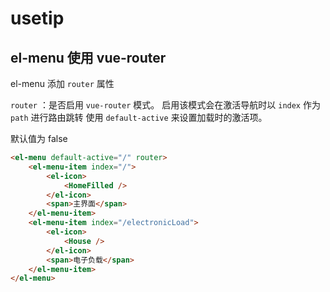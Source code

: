 # usetip

## el-menu 使用 vue-router

el-menu 添加 `router` 属性

`router` ：是否启用 `vue-router` 模式。 启用该模式会在激活导航时以 `index` 作为 `path` 进行路由跳转 使用 `default-active` 来设置加载时的激活项。

默认值为 false

```html
<el-menu default-active="/" router>
    <el-menu-item index="/">
        <el-icon>
            <HomeFilled />
        </el-icon>
        <span>主界面</span>
    </el-menu-item>
    <el-menu-item index="/electronicLoad">
        <el-icon>
            <House />
        </el-icon>
        <span>电子负载</span>
    </el-menu-item>
</el-menu>
```
